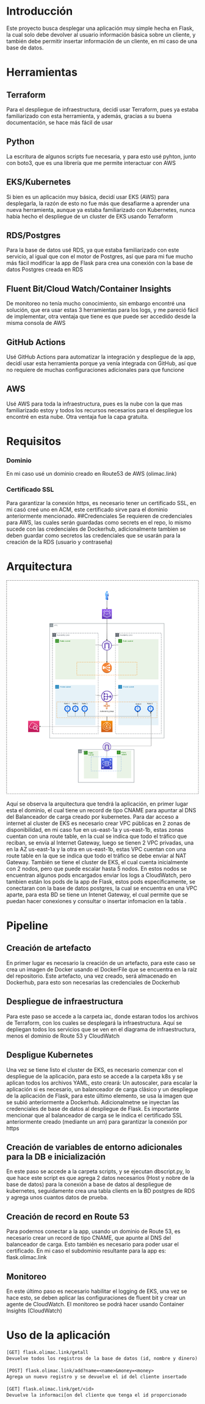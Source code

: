 # Introducción

Este proyecto busca desplegar una aplicación muy simple hecha en Flask, la cual solo debe devolver al usuario información básica sobre un cliente, y también debe permitir insertar información de un cliente, en mi caso de una base de datos.

# Herramientas

## Terraform
Para el despliegue de infraestructura, decidí usar Terraform, pues ya estaba familiarizado con esta herramienta, y además, gracias a su buena documentación, se hace más fácil de usar

## Python
La escritura de algunos scripts fue necesaria, y para esto usé pyhton, junto con boto3, que es una librería que me permite interactuar con AWS

## EKS/Kubernetes
 Si bien es un aplicación muy básica, decidí usar EKS (AWS) para desplegarla, la razón de esto no fue más que desafiarme a aprender una nueva herramienta, aunque ya estaba familiarizado con Kubernetes, nunca había hecho el despliegue de un cluster de EKS usando Terraform

## RDS/Postgres
 Para la base de datos usé RDS, ya que estaba familiarizado con este servicio, al igual que con el motor de Postgres, así que para mi fue mucho más fácil modificar la app de Flask para crea una conexión con la base de datos Postgres creada en RDS

## Fluent Bit/Cloud Watch/Container Insights
De monitoreo no tenía mucho conocimiento, sin embargo encontré una solución, que era usar estas 3 herramientas para los logs, y me pareció fácil de implementar, otra ventaja que tiene es que puede ser accedido desde la misma consola de AWS

## GitHub Actions
Usé GitHub Actions para automatizar la integración y despliegue de la app, decidí usar esta herramienta porque ya venía integrada con GitHub, así que no requiere de muchas configuraciones adicionales para que funcione

## AWS
Usé AWS para toda la infraestructura, pues es la nube con la que mas familiarizado estoy y todos los recursos necesarios para el despliegue los encontré en esta nube. Otra ventaja fue la capa gratuita.

# Requisitos
### Dominio
En mi caso usé un dominio creado en Route53 de AWS (olimac.link)
### Certificado SSL
Para garantizar la conexión https, es necesario tener un certificado SSL, en mi casó creé uno en ACM, este certificado sirve para el dominio anteriormente mencionado.
##Credenciales
Se requieren de credenciales para AWS, las cuales serán guardadas como secrets en el repo, lo mismo sucede con las credenciales de Dockerhub, adicionalmente tambien se deben guardar como secretos las credenciales que se usarán para la creación de la RDS (usuario y contraseña)


# Arquitectura 
![alt text](https://github.com/camiloarango96/devops-technical-test/blob/main/arqui.png?raw=true)

Aquí se observa la arquitectura que tendrá la aplicación, en primer lugar esta el dominio, el cual tiene un record de tipo CNAME para apuntar al DNS del Balanceador de carga creado por kubernetes. Para dar acceso a internet al cluster de EKS es necesario crear VPC públicas en 2 zonas de disponibilidad, en mi caso fue en us-east-1a y us-east-1b, estas zonas cuentan con una route table, en la cual se indica que todo el tráfico que reciban, se envía al Internet Gateway, luego se tienen 2 VPC privadas, una en la AZ us-east-1a y la otra en us-east-1b, estas VPC cuentan con una route table en la que se indica que todo el tráfico se debe enviar al NAT Gateway. También se tiene el cluster de EKS, el cual cuenta inicialmente con 2 nodos, pero que puede escalar hasta 5 nodos. En estos nodos se encuentran algunos pods encargados enviar los logs a CloudWatch, pero tambien están los pods de la app de Flask, estos pods específicamente, se conectaran con la base de datos postgres, la cual se encuentra en una VPC aparte, para esta BD se tiene un Intenet Gateway, el cual permite que se puedan hacer conexiones y consultar o insertar infomacion en la tabla .


# Pipeline

## Creación de artefacto
En primer lugar es necesario la creación de un artefacto, para este caso se crea un imagen de Docker usando el DockerFile que se encuentra en la raíz del repositorio. Este artefacto, una vez creado, será almacenado en Dockerhub, para esto son necesarias las credenciales de Dockerhub

## Despliegue de infraestructura
Para este paso se accede a la carpeta iac, donde estaran todos los archivos de Terraform, con los cuales se desplegará la infraestructura. Aquí se depliegan todos los servicios que se ven en el diagrama de infraestructura, menos el dominio de Route 53 y CloudWatch

## Despligue Kubernetes
Una vez se tiene listo el cluster de EKS, es necesario comenzar con el despliegue de la aplicación, para esto se accede a la carpeta k8s y se aplican todos los archivos YAML, esto creará: Un autoscaler, para escalar la aplicación si es necesario, un balanceador de carga clásico y un despliegue de la aplicación de Flask, para este último elemento, se usa la imagen que se subió anteriormente a Dockerhub. Adicionalmetne se inyectan las credenciales de base de datos al despliegue de Flask. Es importante mencionar que al balanceador de carga se le indica el certificado SSL anteriormente creado (mediante un arn) para garantizar la conexión por https

## Creación de variables de entorno adicionales para la DB e inicialización
En este paso se accede a la carpeta scripts, y se ejecutan dbscript.py, lo que hace este script es que agrega 2 datos necesarios (Host y nobre de la base de datos) para la conexión a base de datos al despliegue de kubernetes, seguidamente crea una tabla clients en la BD postgres de RDS y agrega unos cuantos datos de prueba.

## Creación de record en Route 53
Para podernos conectar a la app, usando un dominio de Route 53, es necesario crear un record de tipo CNAME, que apunte al DNS del balanceador de carga. Esto también es necesario para poder usar el certificado. En mi caso el subdominio resultante para la app es: flask.olimac.link

## Monitoreo
En este último paso es necesario habilitar el logging de EKS, una vez se hace esto, se deben aplicar las configuraciones de fluent bit y crear un agente de CloudWatch. El monitoreo se podrá hacer usando Container Insights (CloudWatch)

# Uso de la aplicación

```
[GET] flask.olimac.link/getall
Devuelve todos los registros de la base de datos (id, nombre y dinero)

[POST] flask.olimac.link/add?name=<name>&money=<money> 
Agrega un nuevo registro y se devuelve el id del cliente insertado

[GET] flask.olimac.link/get/<id>
Devuelve la informaci[on del cliente que tenga el id proporcionado

```



